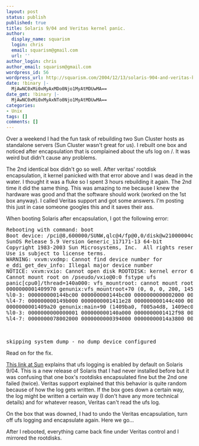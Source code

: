 ```yaml
---
layout: post
status: publish
published: true
title: Solaris 9/04 and Veritas kernel panic.
author:
  display_name: squarism
  login: chris
  email: squarism@gmail.com
  url: ''
author_login: chris
author_email: squarism@gmail.com
wordpress_id: 56
wordpress_url: http://squarism.com/2004/12/13/solaris-904-and-veritas-kernel-panic/
date: !binary |-
  MjAwNC0xMi0xMyAxMDo0Njo1MyAtMDUwMA==
date_gmt: !binary |-
  MjAwNC0xMi0xMyAxNTo0Njo1MyAtMDUwMA==
categories:
- Unix
tags: []
comments: []
---
```

Over a weekend I had the fun task of rebuilding two Sun Cluster hosts as standalone servers (Sun Cluster wasn't great for us).  I rebuilt one box and noticed after encapsulation that is complained about the ufs log on /.  It was weird but didn't cause any problems.

The 2nd identical box didn't go so well.  After veritas' rootdisk encapsulation, it kernel panicked with that error above and I was dead in the water.  I thought it was a fluke so I spent 3 hours rebuilding it again.  The 2nd time it did the same thing.  This was amazing to me because I knew the hardware was good and that the software should work (worked on the 1st box anyway).  I called Veritas support and got some answers.  I'm posting this just in case someone googles this and it saves their ass.

When booting Solaris after encapsulation, I got the following error:

<pre>
Rebooting with command: boot
Boot device: /pci@8,600000/SUNW,qlc@4/fp@0,0/disk@w21000004cfd9a1cb,0:a  File and args:
SunOS Release 5.9 Version Generic_117171-13 64-bit
Copyright 1983-2003 Sun Microsystems, Inc.  All rights reserved.
Use is subject to license terms.
WARNING: vxvm:vxdmp: Cannot find device number for
e_ddi_get_dev_info: Illegal major device number
NOTICE: vxvm:vxio: Cannot open disk ROOTDISK: kernel error 6
Cannot mount root on /pseudo/vxio@0:0 fstype ufs
panic[cpu0]/thread=140a000: vfs_mountroot: cannot mount root
0000000001409970 genunix:vfs_mountroot+70 (0, 0, 0, 200, 1458170, 0)
%l0-3: 000000000144bc00 000000000144bc00 0000000000002000 0000000001495428
%l4-7: 000000000149b000 0000000001411e28 000000000144c400 000000000144f400
0000000001409a20 genunix:main+90 (1409ba0, f005a4d8, 1409ec0, 391d52, 2000, 500)
%l0-3: 0000000000000001 000000000140a000 0000000001412f98 0000000000000000
%l4-7: 0000000078002000 0000000000394000 00000000014a3800 00000000010665f8</p>

skipping system dump - no dump device configured
</pre>

Read on for the fix.

<!-- more -->

[This link at Sun](http://docs.sun.com/app/docs/doc/817-6960/6mmah949u?a=view#epmqw) explains that ufs logging is enabled by default on Solaris 9/04.  This is a new release of Solaris that I had never installed before but it was confusing that one box's rootdisks encapsulated fine but the 2nd one failed (twice).  Veritas support explained that this behavior is quite random because of how the log gets written.  If the box goes down a certain way, the log might be written a certain way (I don't have any more technical details) and for whatever reason, Veritas can't read the ufs log.

On the box that was downed, I had to undo the Veritas encapsulation, turn off ufs logging and encapsulate again.  Here we go...

</p>

After I rebooted, everything came back fine under Veritas control and I mirrored the rootdisks.
